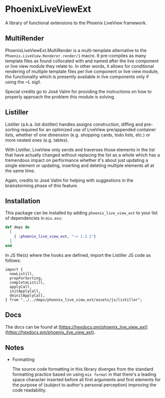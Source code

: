 # PhoenixLiveViewExt

A library of functional extensions to the Phoenix LiveView framework.

## MultiRender

PhoenixLiveViewExt.MultiRender is a multi-template alternative to the `Phoenix.LiveView.Renderer.render/1` macro.
It pre-compiles as many template files as found collocated with and named after the live component or live view
module they relate to. In other words, it allows for conditional rendering of multiple template files per live component
or live view module, the functionality which is presently available in live components only if using the ~L sigil. 

Special credits go to José Valim for providing the instructions on how to properly approach the problem this module
is solving.

## Listiller

Listiller (a.k.a. list distiller) handles assigns construction, diffing and pre-sorting required for an optimized
use of LiveView pre/appended container lists, whether of one dimension (e.g. shopping cards, todo lists, etc.) or more
nested ones (e.g. tables). 

With Listiller, LiveView only sends and traverses those elements in the list that have actually changed without
replacing the list as a whole which has a tremendous impact on performance whether it's about just updating a
single element or updating, inserting and deleting multiple elements all at the same time.

Again, credits to José Valim for helping with suggestions in the brainstorming phase of this feature.

## Installation

This package can be installed by adding `phoenix_live_view_ext` to your list of dependencies in `mix.exs`:

```elixir
def deps do
  [
    { :phoenix_live_view_ext, "~> 1.2.1"}
  ]
end
```

In JS file(s) where the hooks are defined, import the Listiller JS code as follows:

```
import {
  newListill,
  prepForSorting,
  completeListill,
  applyCall,
  initApplyCall,
  deinitApplyCall,
} from "../../deps/phoenix_live_view_ext/assets/js/listiller";
```

## Docs

The docs can be found at [https://hexdocs.pm/phoenix_live_view_ext](https://hexdocs.pm/phoenix_live_view_ext).

## Notes

- Formatting

  The source code formatting in this library diverges from the standard formatting practice based on using `mix format`
  in that there's a leading space character inserted before all first arguments and first elements for the purpose of
  (subject to author's personal perception) improving the code readability.
